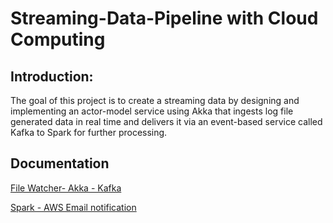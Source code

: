 # Streaming-Data-Pipeline with Cloud Computing

## Introduction:

The goal of this project is to create a streaming data by designing and implementing an actor-model service using Akka that ingests log file generated data in real time and delivers it via an event-based service called Kafka to Spark for further processing.

## Documentation 

[File Watcher- Akka - Kafka](https://github.com/ragaveepk/Streaming_DATA_pipeline/blob/main/FileWatcher-Akka-Kafka/README.md)

[Spark - AWS Email notification](https://github.com/ragaveepk/Streaming_DATA_pipeline/blob/main/Kafka-Spark-AWSEmail/README.md)

